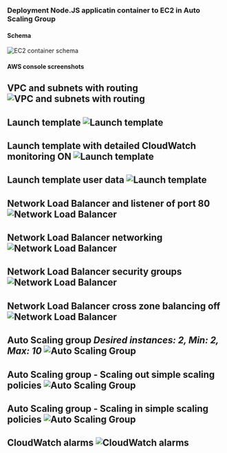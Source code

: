 ### Deployment Node.JS applicatin container to EC2 in Auto Scaling Group
#### Schema
![EC2 container schema](docs/EC2_ASG.png)
#### AWS console screenshots
**VPC and subnets with routing**
![VPC and subnets with routing](docs/vpc.png "VPC and subnets with routing")
---
**Launch template**
![Launch template](docs/launch_template.png)
---
**Launch template with detailed CloudWatch monitoring ON**
![Launch template](docs/launch_template3.png)
---
**Launch template user data**
![Launch template](docs/launch_template_ud.png)
---
**Network Load Balancer and listener of port 80**
![Network Load Balancer](docs/LB1.png)
---
**Network Load Balancer networking**
![Network Load Balancer](docs/LB2.png)
---
**Network Load Balancer security groups**
![Network Load Balancer](docs/LB3.png)
---
**Network Load Balancer cross zone balancing off**
![Network Load Balancer](docs/LB4.png)
---
**Auto Scaling group**
*Desired instances: 2, Min: 2, Max: 10*
![Auto Scaling Group](docs/ASG.png)
---
**Auto Scaling group - Scaling out simple scaling policies**
![Auto Scaling Group](docs/ASG_actionsUP.png)
---
**Auto Scaling group - Scaling in simple scaling policies**
![Auto Scaling Group](docs/ASG_actions.png)
---
**CloudWatch alarms**
![CloudWatch alarms](docs/alarms.png)
---
